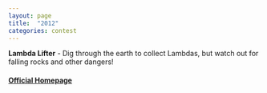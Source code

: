 ```yaml
---
layout: page
title:  "2012"
categories: contest
---
```

**Lambda Lifter** - Dig through the earth to collect Lambdas, but watch out for falling rocks and other dangers!

#### [Official Homepage](https://icfpcontest2012.wordpress.com/)
